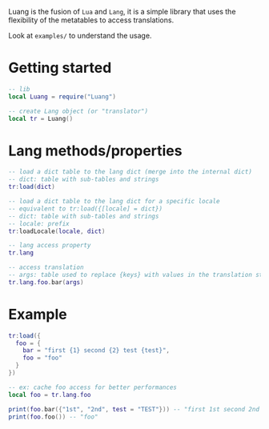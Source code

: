 
Luang is the fusion of `Lua` and `Lang`, it is a simple library that uses the flexibility of the metatables to access translations.

Look at `examples/` to understand the usage.


# Getting started

```lua
-- lib
local Luang = require("Luang")

-- create Lang object (or "translator")
local tr = Luang()
```

# Lang methods/properties

```lua
-- load a dict table to the lang dict (merge into the internal dict)
-- dict: table with sub-tables and strings
tr:load(dict)

-- load a dict table to the lang dict for a specific locale
-- equivalent to tr:load({[locale] = dict})
-- dict: table with sub-tables and strings
-- locale: prefix
tr:loadLocale(locale, dict)

-- lang access property
tr.lang

-- access translation
-- args: table used to replace {keys} with values in the translation string (can be nil)
tr.lang.foo.bar(args)
```

# Example

```lua
tr:load({
  foo = {
    bar = "first {1} second {2} test {test}",
    foo = "foo"
  }
})

-- ex: cache foo access for better performances
local foo = tr.lang.foo

print(foo.bar({"1st", "2nd", test = "TEST"})) -- "first 1st second 2nd test TEST" 
print(foo.foo()) -- "foo"
```
